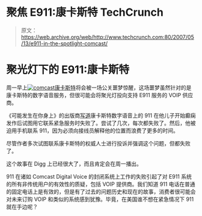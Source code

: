 # 聚焦 E911:康卡斯特 TechCrunch

> 原文：<https://web.archive.org/web/http://www.techcrunch.com:80/2007/05/13/e911-in-the-spotlight-comcast/>

# 聚光灯下的 E911:康卡斯特

周一早上[![comcast](img/29d63d88b944f8e14154b490c1ae2eb4.png)](https://web.archive.org/web/20220701010839/http://www.comcast.com/)[康卡斯特](https://web.archive.org/web/20220701010839/http://www.comcast.com/)将会被一场公关噩梦惊醒，这场噩梦虽然针对的是康卡斯特的数字语音服务，但很可能会将聚光灯投向支持 E911 服务的 VOIP 供应商。

《可能发生在你身上》的出版商[写道](https://web.archive.org/web/20220701010839/http://itcanhappentoyou.wordpress.com/)康卡斯特数字语音上的 911 在他儿子开始癫痫发作后试图用它联系紧急服务时失败了。尝试了几次，每次都失败了。然后，他被迫用手机联系 911，因为必须向接线员解释他的位置而浪费了更多的时间。

尽管作者多次试图联系康卡斯特的权威人士进行投诉并强调这个问题，但都失败了。

这个故事在 Digg 上已经很大了，而且肯定会在周一播出。

911 在诸如 Comcast Digital Voice 的封闭系统上工作的失败引起了对 E911 系统的所有非传统用户的有效性的质疑，包括 VOIP 提供商。我们知道 911 电话在普通的固定电话上是有效的，但是有了过去的问题历史和现在的故事，消费者很可能会对未来订购 VOIP 和类似的系统感到犹豫。毕竟，在美国谁不想在紧急情况下 911 就在手边呢？
